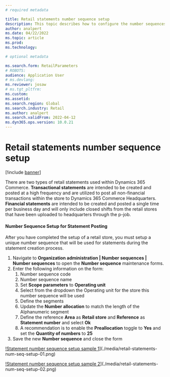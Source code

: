 ```yaml
---
# required metadata

title: Retail statements number sequence setup
description: This topic describes how to configure the number sequences required for retail statements.
author: analpert
ms.date: 04/22/2022
ms.topic: article
ms.prod: 
ms.technology: 

# optional metadata

ms.search.form: RetailParameters
# ROBOTS: 
audience: Application User
# ms.devlang: 
ms.reviewer: josaw
# ms.tgt_pltfrm: 
ms.custom: 
ms.assetid: 
ms.search.region: Global
ms.search.industry: Retail
ms.author: analpert
ms.search.validFrom: 2022-04-12
ms.dyn365.ops.version: 10.0.21
---
```


# Retail statements number sequence setup

[!include [banner](includes/banner.md)]

There are two types of retail statements used within Dynamics 365 Commerce. **Transactional statements** are intended to be created and posted at a high frequency and are utilized to post all non-financial transactions within the store to Dynamics 365 Commerce Headquarters. **Financial statements** are intended to be created and posted a single time per business day and will only include closed shifts from the retail stores that have been uploaded to headquarters through the p-job.

#### **Number Sequence Setup for Statement Posting**
After you have completed the setup of a retail store, you must setup a unique number sequence that will be used for statements during the statement creation process.
  1. Navigate to **Organization administration | Number sequences | Number sequences** to open the **Number sequence** maintenance forms.
  1. Enter the following information on the form:
		1. Number sequence code
		1. Number sequence name
		1. Set **Scope parameters** to **Operating unit**
		1. Select from the dropdown the Operating unit for the store this number sequence will be used
		1. Define the segments
		1. Update the **Number allocation** to match the length of the Alphanumeric segment
		1. Define the reference **Area** as **Retail store** and **Reference** as **Statement number** and select **Ok**
		1. A recommendation is to enable the **Preallocation** toggle to **Yes** and set the **Quantity of numbers** to **25**
  1. Save the new **Number sequence** and close the form

[!Statement number sequence setup sample 1](./media/retail-statements-num-seq-setup-01.png)](./media/retail-statements-num-seq-setup-01.png)

[!Statement number sequence setup sample 2](./media/retail-statements-num-seq-setup-02.png)](./media/retail-statements-num-seq-setup-02.png)
